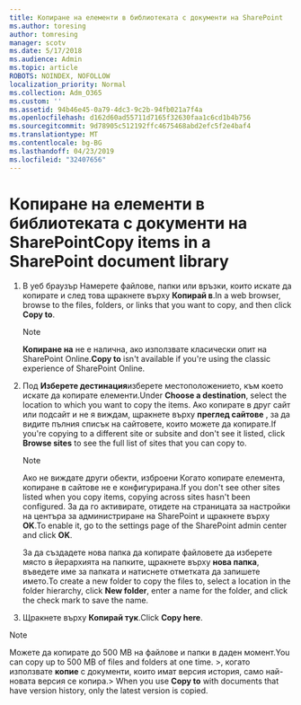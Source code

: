 ```yaml
---
title: Копиране на елементи в библиотеката с документи на SharePoint
ms.author: toresing
author: tomresing
manager: scotv
ms.date: 5/17/2018
ms.audience: Admin
ms.topic: article
ROBOTS: NOINDEX, NOFOLLOW
localization_priority: Normal
ms.collection: Adm_O365
ms.custom: ''
ms.assetid: 94b46e45-0a79-4dc3-9c2b-94fb021a7f4a
ms.openlocfilehash: d162d60ad55711d7165f32630faa1c6cd1b4b756
ms.sourcegitcommit: 9d78905c512192ffc4675468abd2efc5f2e4baf4
ms.translationtype: MT
ms.contentlocale: bg-BG
ms.lasthandoff: 04/23/2019
ms.locfileid: "32407656"
---
```

# <a name="copy-items-in-a-sharepoint-document-library"></a><span data-ttu-id="4cd73-102">Копиране на елементи в библиотеката с документи на SharePoint</span><span class="sxs-lookup"><span data-stu-id="4cd73-102">Copy items in a SharePoint document library</span></span>

1. <span data-ttu-id="4cd73-103">В уеб браузър Намерете файлове, папки или връзки, които искате да копирате и след това щракнете върху **Копирай в**.</span><span class="sxs-lookup"><span data-stu-id="4cd73-103">In a web browser, browse to the files, folders, or links that you want to copy, and then click **Copy to**.</span></span>
    
    > [!NOTE]
    > <span data-ttu-id="4cd73-104">**Копиране на** не е налична, ако използвате класически опит на SharePoint Online.</span><span class="sxs-lookup"><span data-stu-id="4cd73-104">**Copy to** isn't available if you're using the classic experience of SharePoint Online.</span></span> 
  
2. <span data-ttu-id="4cd73-105">Под **Изберете дестинация**изберете местоположението, към което искате да копирате елементи.</span><span class="sxs-lookup"><span data-stu-id="4cd73-105">Under **Choose a destination**, select the location to which you want to copy the items.</span></span> <span data-ttu-id="4cd73-106">Ако копирате в друг сайт или подсайт и не я виждам, щракнете върху **преглед сайтове** , за да видите пълния списък на сайтовете, които можете да копирате.</span><span class="sxs-lookup"><span data-stu-id="4cd73-106">If you're copying to a different site or subsite and don't see it listed, click **Browse sites** to see the full list of sites that you can copy to.</span></span> 
    
    > [!NOTE]
    > <span data-ttu-id="4cd73-107">Ако не виждате други обекти, изброени Когато копирате елемента, копиране в сайтове не е конфигурирана.</span><span class="sxs-lookup"><span data-stu-id="4cd73-107">If you don't see other sites listed when you copy items, copying across sites hasn't been configured.</span></span> <span data-ttu-id="4cd73-108">За да го активирате, отидете на страницата за настройки на центъра за администриране на SharePoint и щракнете върху **OK**.</span><span class="sxs-lookup"><span data-stu-id="4cd73-108">To enable it, go to the settings page of the SharePoint admin center and click **OK**.</span></span> 
  
    <span data-ttu-id="4cd73-109">За да създадете нова папка да копирате файловете да изберете място в йерархията на папките, щракнете върху **нова папка**, въведете име за папката и натиснете отметката да запишете името.</span><span class="sxs-lookup"><span data-stu-id="4cd73-109">To create a new folder to copy the files to, select a location in the folder hierarchy, click **New folder**, enter a name for the folder, and click the check mark to save the name.</span></span>
    
3. <span data-ttu-id="4cd73-110">Щракнете върху **Копирай тук**.</span><span class="sxs-lookup"><span data-stu-id="4cd73-110">Click **Copy here**.</span></span>
    
> [!NOTE]
>  <span data-ttu-id="4cd73-111">Можете да копирате до 500 MB на файлове и папки в даден момент.</span><span class="sxs-lookup"><span data-stu-id="4cd73-111">You can copy up to 500 MB of files and folders at one time.</span></span> <span data-ttu-id="4cd73-112">>, когато използвате **копие** с документи, които имат версия история, само най-новата версия се копира.</span><span class="sxs-lookup"><span data-stu-id="4cd73-112">>  When you use **Copy to** with documents that have version history, only the latest version is copied.</span></span> 
  

